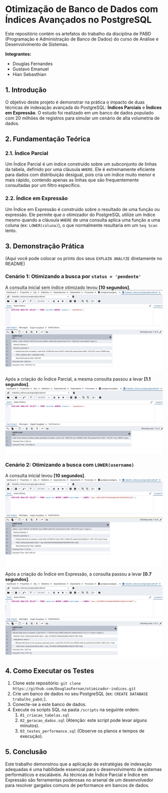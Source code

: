 # Otimização de Banco de Dados com Índices Avançados no PostgreSQL

Este repositório contém os artefatos do trabalho da disciplina de PABD (Programação e Administração de Banco de Dados) do curso de Análise e Desenvolvimento de Sistemas.

**Integrantes:**

- Douglas Fernandes
- Gustavo Emanuel
- Hian Sebasthian

## 1. Introdução

O objetivo deste projeto é demonstrar na prática o impacto de duas técnicas de indexação avançada do PostgreSQL: **Índices Parciais** e **Índices em Expressão**. O estudo foi realizado em um banco de dados populado com 20 milhões de registros para simular um cenário de alta volumetria de dados.

## 2. Fundamentação Teórica

### 2.1. Índice Parcial

Um Índice Parcial é um índice construído sobre um subconjunto de linhas da tabela, definido por uma cláusula `WHERE`. Ele é extremamente eficiente para dados com distribuição desigual, pois cria um índice muito menor e mais rápido, contendo apenas as linhas que são frequentemente consultadas por um filtro específico.

### 2.2. Índice em Expressão

Um Índice em Expressão é construído sobre o resultado de uma função ou expressão. Ele permite que o otimizador do PostgreSQL utilize um índice mesmo quando a cláusula `WHERE` de uma consulta aplica uma função a uma coluna (ex: `LOWER(coluna)`), o que normalmente resultaria em um `Seq Scan` lento.

## 3. Demonstração Prática

(Aqui você pode colocar os prints dos seus `EXPLAIN ANALYZE` diretamente no README)

### Cenário 1: Otimizando a busca por `status = 'pendente'`

A consulta inicial sem índice otimizado levou **[10 segundos]**.
![Print do Resultado Lento](imagens/Screenshot_1.png)

Após a criação do Índice Parcial, a mesma consulta passou a levar **[1.1 segundos]**.
![Print do Resultado Rápido](imagens/Screenshot_3.png)

### Cenário 2: Otimizando a busca com `LOWER(username)`

A consulta inicial levou **[10 segundos]**.
![Print do Resultado Lento 2](imagens/Screenshot_4.png)

Após a criação do Índice em Expressão, a consulta passou a levar **[0.7 segundos]**.
![Print do Resultado Rápido 2](imagens/Screenshot_5.png)

## 4. Como Executar os Testes

1. Clone este repositório: `git clone https://github.com/DouglasFernan/otimizador-indices.git`
2. Crie um banco de dados no seu PostgreSQL (ex: `CREATE DATABASE trabalho_pabd;`).
3. Conecte-se a este banco de dados.
4. Execute os scripts SQL na pasta `/scripts` na seguinte ordem:
   1. `01_criacao_tabelas.sql`
   2. `02_geracao_dados.sql` (Atenção: este script pode levar alguns minutos).
   3. `03_testes_performance.sql` (Observe os planos e tempos de execução).

## 5. Conclusão

Este trabalho demonstrou que a aplicação de estratégias de indexação adequadas é uma habilidade essencial para o desenvolvimento de sistemas performáticos e escaláveis. As técnicas de Índice Parcial e Índice em Expressão são ferramentas poderosas no arsenal de um desenvolvedor para resolver gargalos comuns de performance em bancos de dados.
